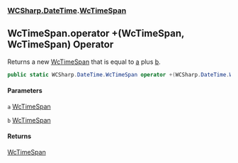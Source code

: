 ### [WCSharp.DateTime](WCSharp.DateTime.md 'WCSharp.DateTime').[WcTimeSpan](WCSharp.DateTime.WcTimeSpan.md 'WCSharp.DateTime.WcTimeSpan')

## WcTimeSpan.operator +(WcTimeSpan, WcTimeSpan) Operator

Returns a new [WcTimeSpan](WCSharp.DateTime.WcTimeSpan.md 'WCSharp.DateTime.WcTimeSpan') that is equal to [a](WCSharp.DateTime.WcTimeSpan.op_Addition(WCSharp.DateTime.WcTimeSpan,WCSharp.DateTime.WcTimeSpan).md#WCSharp.DateTime.WcTimeSpan.op_Addition(WCSharp.DateTime.WcTimeSpan,WCSharp.DateTime.WcTimeSpan).a 'WCSharp.DateTime.WcTimeSpan.op_Addition(WCSharp.DateTime.WcTimeSpan, WCSharp.DateTime.WcTimeSpan).a') plus [b](WCSharp.DateTime.WcTimeSpan.op_Addition(WCSharp.DateTime.WcTimeSpan,WCSharp.DateTime.WcTimeSpan).md#WCSharp.DateTime.WcTimeSpan.op_Addition(WCSharp.DateTime.WcTimeSpan,WCSharp.DateTime.WcTimeSpan).b 'WCSharp.DateTime.WcTimeSpan.op_Addition(WCSharp.DateTime.WcTimeSpan, WCSharp.DateTime.WcTimeSpan).b').

```csharp
public static WCSharp.DateTime.WcTimeSpan operator +(WCSharp.DateTime.WcTimeSpan a, WCSharp.DateTime.WcTimeSpan b);
```
#### Parameters

<a name='WCSharp.DateTime.WcTimeSpan.op_Addition(WCSharp.DateTime.WcTimeSpan,WCSharp.DateTime.WcTimeSpan).a'></a>

`a` [WcTimeSpan](WCSharp.DateTime.WcTimeSpan.md 'WCSharp.DateTime.WcTimeSpan')

<a name='WCSharp.DateTime.WcTimeSpan.op_Addition(WCSharp.DateTime.WcTimeSpan,WCSharp.DateTime.WcTimeSpan).b'></a>

`b` [WcTimeSpan](WCSharp.DateTime.WcTimeSpan.md 'WCSharp.DateTime.WcTimeSpan')

#### Returns
[WcTimeSpan](WCSharp.DateTime.WcTimeSpan.md 'WCSharp.DateTime.WcTimeSpan')